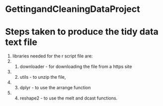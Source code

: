 # GettingandCleaningDataProject
# Steps taken to produce the tidy data text file

1.  libraries needed for the r script file are:
2.  1.  downloader  - for downloading the file from a https site
3.  2.  utils       - to unzip the file, 
4.  3.  dplyr       - to use the arrange function
5.  4.  reshape2    - to use the melt and dcast functions.
